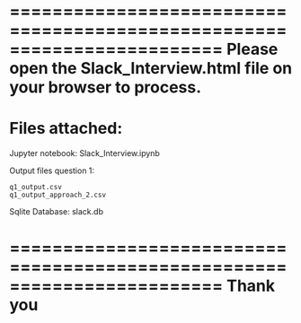 ========================================================================
Please open the Slack_Interview.html file on your browser to process.
========================================================================
Files attached: 
========================================================================
Jupyter notebook: Slack_Interview.ipynb

Output files question 1:

	q1_output.csv
	q1_output_approach_2.csv

Sqlite Database: slack.db

========================================================================
Thank you
========================================================================
